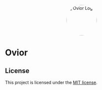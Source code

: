 <p align="center"><a href="https://laravel.com" target="_blank"><img style="border-radius: 50%" src="https://avatars.githubusercontent.com/u/114310045?s=200&v=4" width="100" alt="Ovior Logo"></a></p>

# Ovior

## License

This project is licensed under the [MIT license](https://opensource.org/licenses/MIT).
